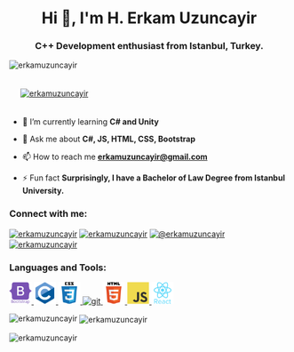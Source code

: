 <h1 align="center">Hi 👋, I'm H. Erkam Uzuncayir</h1>
<h3 align="center">C++ Development enthusiast from Istanbul, Turkey.</h3>

<p align="left"> <img src="https://komarev.com/ghpvc/?username=erkamuzuncayir&label=Profile%20views&color=0e75b6&style=flat" alt="erkamuzuncayir" /> </p>

<p style="padding: 20px 20px" align="left"> <a href="https://github.com/ryo-ma/github-profile-trophy"><img src="https://github-profile-trophy.vercel.app/?username=erkamuzuncayir&margin-w=15&theme=monokai" alt="erkamuzuncayir" /></a> </p>

- 🌱 I’m currently learning **C# and Unity**

- 💬 Ask me about **C#, JS, HTML, CSS, Bootstrap**

- 📫 How to reach me **erkamuzuncayir@gmail.com**

- ⚡ Fun fact **Surprisingly, I have a Bachelor of Law Degree from Istanbul University.**

<h3 align="left">Connect with me:</h3>
<p align="left">
<a href="https://codepen.io/erkamuzuncayir" target="blank"><img align="center" src="https://raw.githubusercontent.com/rahuldkjain/github-profile-readme-generator/master/src/images/icons/Social/codepen.svg" alt="erkamuzuncayir" height="30" width="40"/></a>
<a href="https://instagram.com/erkamuzuncayir" target="blank"><img align="center" src="https://raw.githubusercontent.com/rahuldkjain/github-profile-readme-generator/master/src/images/icons/Social/instagram.svg" alt="erkamuzuncayir" height="30" width="40" /></a>
<a href="https://medium.com/@erkamuzuncayir" target="blank"><img align="center" src="https://raw.githubusercontent.com/rahuldkjain/github-profile-readme-generator/master/src/images/icons/Social/medium.svg" alt="@erkamuzuncayir" height="30" width="40" /></a>
<a href="https://www.hackerrank.com/erkamuzuncayir" target="blank"><img align="center" src="https://raw.githubusercontent.com/rahuldkjain/github-profile-readme-generator/master/src/images/icons/Social/hackerrank.svg" alt="erkamuzuncayir" height="30" width="40" /></a>
</p>

<h3 align="left">Languages and Tools:</h3>
<p align="left"> <a href="https://getbootstrap.com" target="_blank" rel="noreferrer"> <img src="https://raw.githubusercontent.com/devicons/devicon/master/icons/bootstrap/bootstrap-plain-wordmark.svg" alt="bootstrap" width="40" height="40"/> </a> <a href="https://www.cprogramming.com/" target="_blank" rel="noreferrer"> <img src="https://raw.githubusercontent.com/devicons/devicon/master/icons/c/c-original.svg" alt="c" width="40" height="40"/> </a> <a href="https://www.w3schools.com/css/" target="_blank" rel="noreferrer"> <img src="https://raw.githubusercontent.com/devicons/devicon/master/icons/css3/css3-original-wordmark.svg" alt="css3" width="40" height="40"/> </a> <a href="https://git-scm.com/" target="_blank" rel="noreferrer"> <img src="https://www.vectorlogo.zone/logos/git-scm/git-scm-icon.svg" alt="git" width="40" height="40"/> </a> <a href="https://www.w3.org/html/" target="_blank" rel="noreferrer"> <img src="https://raw.githubusercontent.com/devicons/devicon/master/icons/html5/html5-original-wordmark.svg" alt="html5" width="40" height="40"/> </a> <a href="https://developer.mozilla.org/en-US/docs/Web/JavaScript" target="_blank" rel="noreferrer"> <img src="https://raw.githubusercontent.com/devicons/devicon/master/icons/javascript/javascript-original.svg" alt="javascript" width="40" height="40"/> </a> <a href="https://reactjs.org/" target="_blank" rel="noreferrer"> <img src="https://raw.githubusercontent.com/devicons/devicon/master/icons/react/react-original-wordmark.svg" alt="react" width="40" height="40"/> </a> </p>

<p><img align="left" src="https://github-readme-stats.vercel.app/api/top-langs?username=erkamuzuncayir&show_icons=true&locale=en&layout=compact&theme=synthwave" alt="erkamuzuncayir" /></p>

<p>&nbsp;<img align="center" src="https://github-readme-stats.vercel.app/api?username=erkamuzuncayir&show_icons=true&locale=en&theme=synthwave" alt="erkamuzuncayir" /></p>

<p><img align="center" src="https://github-readme-streak-stats.herokuapp.com/?user=erkamuzuncayir&theme=synthwave" alt="erkamuzuncayir" /></p>
